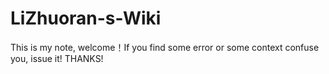 # LiZhuoran-s-Wiki
This is my note, welcome！If you find some error or some context confuse you, issue it! THANKS!
